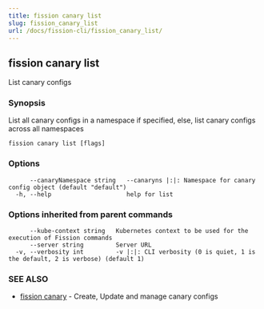 ```yaml
---
title: fission canary list
slug: fission_canary_list
url: /docs/fission-cli/fission_canary_list/
---
```

## fission canary list

List canary configs

### Synopsis

List all canary configs in a namespace if specified, else, list canary configs across all namespaces

```
fission canary list [flags]
```

### Options

```
      --canaryNamespace string   --canaryns |:|: Namespace for canary config object (default "default")
  -h, --help                     help for list
```

### Options inherited from parent commands

```
      --kube-context string   Kubernetes context to be used for the execution of Fission commands
      --server string         Server URL
  -v, --verbosity int         -v |:|: CLI verbosity (0 is quiet, 1 is the default, 2 is verbose) (default 1)
```

### SEE ALSO

* [fission canary](/docs/fission-cli/fission_canary/)	 - Create, Update and manage canary configs

